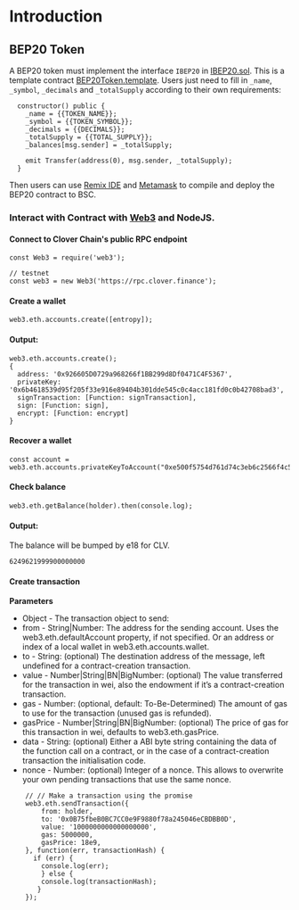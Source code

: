 # Introduction

## BEP20 Token <a id="bep20-token"></a>

A BEP20 token must implement the interface `IBEP20` in [IBEP20.sol](https://docs.binance.org/smart-chain/developer/IBEP20.sol). This is a template contract [BEP20Token.template](https://docs.binance.org/smart-chain/developer/BEP20Token.template). Users just need to fill in `_name`, `_symbol`, `_decimals` and `_totalSupply` according to their own requirements:

```text
  constructor() public {
    _name = {{TOKEN_NAME}};
    _symbol = {{TOKEN_SYMBOL}};
    _decimals = {{DECIMALS}};
    _totalSupply = {{TOTAL_SUPPLY}};
    _balances[msg.sender] = _totalSupply;

    emit Transfer(address(0), msg.sender, _totalSupply);
  }
```

Then users can use [Remix IDE](https://remix.ethereum.org/) and [Metamask](https://docs.binance.org/smart-chain/wallet/metamask.html) to compile and deploy the BEP20 contract to BSC.

### Interact with Contract with [Web3](https://www.npmjs.com/package/web3) and NodeJS. <a id="interact-with-contract-with-web3-and-nodejs"></a>

#### Connect to Clover Chain's public RPC endpoint <a id="connect-to-binance-smart-chains-public-rpc-endpoint"></a>

```text
const Web3 = require('web3');

// testnet
const web3 = new Web3('https://rpc.clover.finance');
```

#### Create a wallet <a id="create-a-wallet"></a>

```text
web3.eth.accounts.create([entropy]);
```

#### Output:

```text
web3.eth.accounts.create();
{
  address: '0x926605D0729a968266f1BB299d8Df0471C4F5367',
  privateKey: '0x6b4618539d95f205f33e916e89404b301dde545c0c4acc181fd0c0b42708bad3',
  signTransaction: [Function: signTransaction],
  sign: [Function: sign],
  encrypt: [Function: encrypt]
}
```

#### Recover a wallet <a id="recover-a-wallet"></a>

```text
const account = web3.eth.accounts.privateKeyToAccount("0xe500f5754d761d74c3eb6c2566f4c568b81379bf5ce9c1ecd475d40efe23c577")
```

#### Check balance <a id="check-balance"></a>

```text
web3.eth.getBalance(holder).then(console.log);
```

#### Output:

The balance will be bumped by e18 for CLV.

```text
6249621999900000000
```

#### Create transaction <a id="create-transaction"></a>

**Parameters**

* Object - The transaction object to send:
* from - String\|Number: The address for the sending account. Uses the web3.eth.defaultAccount property, if not specified. Or an address or index of a local wallet in web3.eth.accounts.wallet.
* to - String: \(optional\) The destination address of the message, left undefined for a contract-creation transaction.
* value - Number\|String\|BN\|BigNumber: \(optional\) The value transferred for the transaction in wei, also the endowment if it’s a contract-creation transaction.
* gas - Number: \(optional, default: To-Be-Determined\) The amount of gas to use for the transaction \(unused gas is refunded\).
* gasPrice - Number\|String\|BN\|BigNumber: \(optional\) The price of gas for this transaction in wei, defaults to web3.eth.gasPrice.
* data - String: \(optional\) Either a ABI byte string containing the data of the function call on a contract, or in the case of a contract-creation transaction the initialisation code.
* nonce - Number: \(optional\) Integer of a nonce. This allows to overwrite your own pending transactions that use the same nonce.

```text
    // // Make a transaction using the promise
    web3.eth.sendTransaction({
        from: holder,
        to: '0x0B75fbeB0BC7CC0e9F9880f78a245046eCBDBB0D',
        value: '1000000000000000000',
        gas: 5000000,
        gasPrice: 18e9,
    }, function(err, transactionHash) {
      if (err) {
        console.log(err);
        } else {
        console.log(transactionHash);
       }
    });
```

